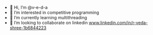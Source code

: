 - 👋 Hi, I’m @v-e-d-a
- 👀 I’m interested in competitive programming
- 🌱 I’m currently learning multithreading
- 💞️ I’m looking to collaborate on linkedin www.linkedin.com/in/r-veda-shree-1b6844223

<!---
v-e-d-a/v-e-d-a is a ✨ special ✨ repository because its `README.md` (this file) appears on your GitHub profile.
You can click the Preview link to take a look at your changes.
--->

